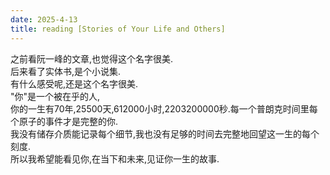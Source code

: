 ```yaml
---
date: 2025-4-13
title: reading [Stories of Your Life and Others]
---
```

之前看阮一峰的文章,也觉得这个名字很美.  
后来看了实体书,是个小说集.  
有什么感受呢,还是这个名字很美.  
"你"是一个被在乎的人,  
你的一生有70年,25500天,612000小时,2203200000秒.每一个普朗克时间里每个原子的事件才是完整的你.  
我没有储存介质能记录每个细节,我也没有足够的时间去完整地回望这一生的每个刻度.  
所以我希望能看见你,在当下和未来,见证你一生的故事.
